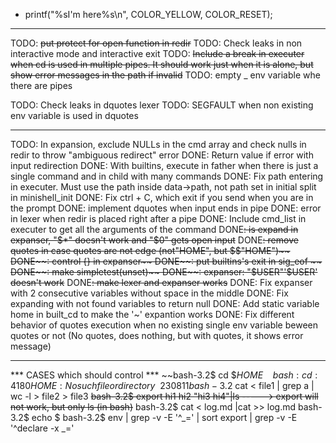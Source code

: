 - printf("%sI'm here%s\n", COLOR_YELLOW, COLOR_RESET);
	
---------------------------------
TODO: ~~put protect for open function in redir~~
TODO: Check leaks in non interactive mode and interactive exit
TODO: ~~Include a break in executer when cd is used in multiple pipes. It should work just when it is alone, but show error messages in the path if invalid~~
TODO: empty _ env variable whe there are pipes

TODO: Check leaks in dquotes lexer
TODO: SEGFAULT when non existing env variable is used in dquotes

---------------------------------

TODO: In expansion, exclude NULLs in the cmd array and check nulls in redir to throw "ambiguous redirect" error
DONE: Return value if error with input redirection
DONE: With builtins, execute in father when there is just a single command and in child with many commands
DONE: Fix path entering in executer. Must use the path inside data->path, not path set in initial split in minishell_init
DONE: Fix ctrl + C, which exit if you send when you are in the prompt
DONE: implement dquotes when input ends in pipe
DONE: error in lexer when redir is placed right after a pipe
DONE: Include cmd_list in executer to get all the arguments of the command
DONE~~: is expand in expanser, "$*" doesn't work and "$0" gets open input~~
DONE~~: remove quotes in case quotes are not edge (not"HOME", but $$"HOME")~~
DONE~~: control {} in expanser~~
DONE~~: put builtins's exit in sig_eof ~~
DONE~~: make simpletest(unset)~~
DONE~~: expanser: "$USER"'$USER' doesn't work~~
DONE~~: make lexer and expanser works~~
DONE: Fix expanser with 2 consecutive variables without space in the middle
DONE: Fix expanding with not found variables to return null
DONE: Add static variable home in built_cd to make the '~' expantion works
DONE: Fix different behavior of quotes execution when no existing single env variable beween quotes or not (No quotes, does nothing, but with quotes, it shows error message)




---------------------------------
*** CASES which should control ***
~~bash-3.2$ cd $$HOME~~
~~bash: cd: 4180HOME: No such file or directory~~230811
bash-3.2$ cat < file1 | grep a | wc -l > file2 > file3
~~bash-3.2$ export hi1 hi2 "hi3 hi4"|ls -----> export will not work, but only ls (in bash)~~
bash-3.2$ cat < log.md |cat >> log.md 
bash-3.2$ echo $
bash-3.2$ env | grep -v -E '^_=' | sort
export | grep -v -E '^declare -x _='




